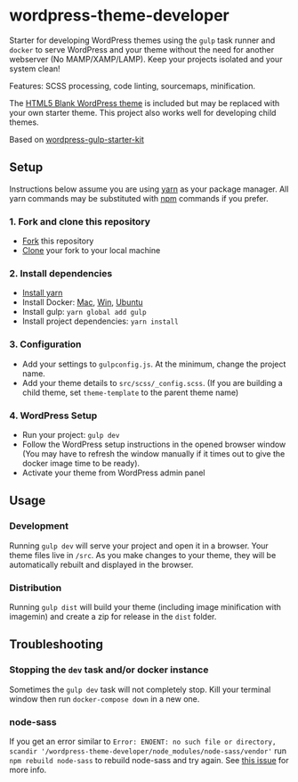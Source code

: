 # wordpress-theme-developer
Starter for developing WordPress themes using the `gulp` task runner and
`docker` to serve WordPress and your theme without the need for another
webserver (No MAMP/XAMP/LAMP). Keep your projects isolated and your system clean!

Features: SCSS processing, code linting, sourcemaps, minification.

The [HTML5 Blank WordPress theme](http://html5blank.com/) is included but may be replaced with your own
starter theme. This project also works well for developing child themes.

Based on [wordpress-gulp-starter-kit](https://github.com/synapticism/wordpress-gulp-starter-kit)

## Setup
Instructions below assume you are using [yarn](https://yarnpkg.com/) as your package manager. All
yarn commands may be substituted with [npm](https://www.npmjs.com/) commands if you prefer.

### 1. Fork and clone this repository
* [Fork](https://help.github.com/articles/fork-a-repo/) this repository
* [Clone](https://help.github.com/articles/cloning-a-repository/) your fork to your local machine

### 2. Install dependencies
* [Install yarn](https://yarnpkg.com/en/docs/install)
* Install Docker: [Mac](https://docs.docker.com/docker-for-mac/install/#download-docker-for-mac), [Win](https://docs.docker.com/docker-for-windows/install/#download-docker-for-windows), [Ubuntu](https://docs.docker.com/engine/installation/linux/ubuntu/#install-docker)
* Install gulp: `yarn global add gulp`
* Install project dependencies: `yarn install`

### 3. Configuration
* Add your settings to `gulpconfig.js`. At the minimum, change the project name.
* Add your theme details to `src/scss/_config.scss`. (If you are building a child theme, set `theme-template` to the parent theme name)

### 4. WordPress Setup
* Run your project: `gulp dev`
* Follow the WordPress setup instructions in the opened browser window (You may have to refresh the window manually if it times out to give the docker image time to be ready).
* Activate your theme from WordPress admin panel

## Usage
### Development
Running `gulp dev` will serve your project and open it in a browser. Your theme files live in `/src`. As you make changes to your theme, they will be automatically rebuilt and displayed in the browser.

### Distribution
Running `gulp dist` will build your theme (including image minification with imagemin) and create a zip for release in the `dist` folder.

## Troubleshooting
### Stopping the `dev` task and/or docker instance
Sometimes the `gulp dev` task will not completely stop. Kill your terminal window then run `docker-compose down` in a new one.

### node-sass
If you get an error similar to `Error: ENOENT: no such file or directory, scandir '/wordpress-theme-developer/node_modules/node-sass/vendor'` run `npm rebuild node-sass`
to rebuild node-sass and try again. See [this issue](https://github.com/sass/node-sass/issues/1804) for more info.
